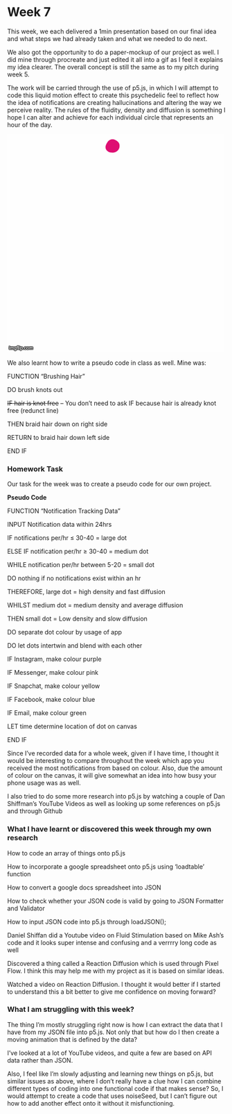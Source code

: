 # Week 7

This week, we each delivered a 1min presentation based on our final idea and what steps we had already taken and what we needed to do next.  

We also got the opportunity to do a paper-mockup of our project as well. I did mine through procreate and just edited it all into a gif as I feel it explains my idea clearer. The overall concept is still the same as to my pitch during week 5.  

The work will be carried through the use of p5.js, in which I will attempt to code this liquid motion effect to create this psychedelic feel to reflect how the idea of notifications are creating hallucinations and altering the way we perceive reality. The rules of the fluidity, density and diffusion is something I hope I can alter and achieve for each individual circle that represents an hour of the day.  


![Alt Text](https://github.com/aliceyu1111/Slave-to-the-Algorithm/blob/master/Week%207/4ek575.gif)

We also learnt how to write a pseudo code in class as well. Mine was: 

FUNCTION “Brushing Hair” 

DO brush knots out 

~~IF hair is knot free~~ – You don’t need to ask IF because hair is already knot free (redunct line) 

THEN braid hair down on right side 

RETURN to braid hair down left side 

END IF 

 

### Homework Task 

Our task for the week was to create a pseudo code for our own project.  

**Pseudo Code** 

FUNCTION “Notification Tracking Data” 

INPUT Notification data within 24hrs  

IF notifications per/hr ≤ 30-40 = large dot 

ELSE IF notification per/hr ≥ 30-40 = medium dot 

WHILE notification per/hr between 5-20 = small dot 

DO nothing if no notifications exist within an hr 

THEREFORE, large dot = high density and fast diffusion 

WHILST medium dot = medium density and average diffusion 

THEN small dot = Low density and slow diffusion 

DO separate dot colour by usage of app  

DO let dots intertwin and blend with each other 

IF Instagram, make colour purple 

IF Messenger, make colour pink 

IF Snapchat, make colour yellow 

IF Facebook, make colour blue 

IF Email, make colour green 

LET time determine location of dot on canvas 

END IF 

 


Since I’ve recorded data for a whole week, given if I have time, I thought it would be interesting to compare throughout the week which app you received the most notifications from based on colour. Also, due the amount of colour on the canvas, it will give somewhat an idea into how busy your phone usage was as well.  

I also tried to do some more research into p5.js by watching a couple of Dan Shiffman’s YouTube Videos as well as looking up some references on p5.js and through Github 


### What I have learnt or discovered this week through my own research 

How to code an array of things onto p5.js 

How to incorporate a google spreadsheet onto p5.js using ‘loadtable’ function 

How to convert a google docs spreadsheet into JSON 

How to check whether your JSON code is valid by going to JSON Formatter and Validator 

How to input JSON code into p5.js through loadJSON(); 

Daniel Shiffan did a Youtube video on Fluid Stimulation based on Mike Ash’s code and it looks super intense and confusing and a verrrry long code as well 

Discovered a thing called a Reaction Diffusion which is used through Pixel Flow. I think this may help me with my project as it is based on similar ideas. 

Watched a video on Reaction Diffusion. I thought it would better if I started to understand this a bit better to give me confidence on moving forward? 

 

### What I am struggling with this week? 

The thing I’m mostly struggling right now is how I can extract the data that I have from my JSON file into p5.js. Not only that but how do I then create a moving animation that is defined by the data?  

I’ve looked at a lot of YouTube videos, and quite a few are based on API data rather than JSON.  

Also, I feel like I’m slowly adjusting and learning new things on p5.js, but similar issues as above, where I don’t really have a clue how I can combine different types of coding into one functional code if that makes sense? So, I would attempt to create a code that uses noiseSeed, but I can’t figure out how to add another effect onto it without it misfunctioning.  




